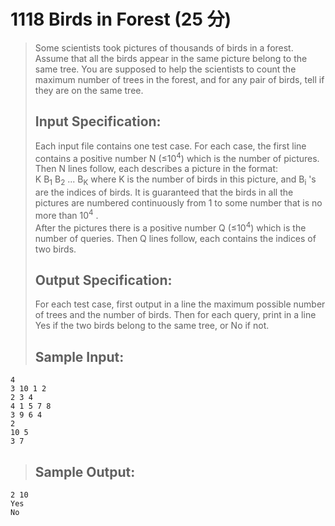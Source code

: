# 1118 Birds in Forest (25 分)  
> Some scientists took pictures of thousands of birds in a forest. Assume that all the birds appear in the same picture belong to the same tree. You are supposed to help the scientists to count the maximum number of trees in the forest, and for any pair of birds, tell if they are on the same tree.  
> ## Input Specification:  
> Each input file contains one test case. For each case, the first line contains a positive number N (≤10<sup>4</sup>) which is the number of pictures. Then N lines follow, each describes a picture in the format:  
> K B<sub>1</sub> B<sub>2</sub> ... B<sub>K</sub> where K is the number of birds in this picture, and B<sub>i</sub> 's are the indices of birds. It is guaranteed that the birds in all the pictures are numbered continuously from 1 to some number that is no more than 10<sup>4</sup> .  
> After the pictures there is a positive number Q (≤10<sup>4</sup>) which is the number of queries. Then Q lines follow, each contains the indices of two birds.  
> ## Output Specification:  
> For each test case, first output in a line the maximum possible number of trees and the number of birds. Then for each query, print in a line Yes if the two birds belong to the same tree, or No if not.  
> ## Sample Input:
```
4
3 10 1 2
2 3 4
4 1 5 7 8
3 9 6 4
2
10 5
3 7
```
> ## Sample Output:
```
2 10
Yes
No
```